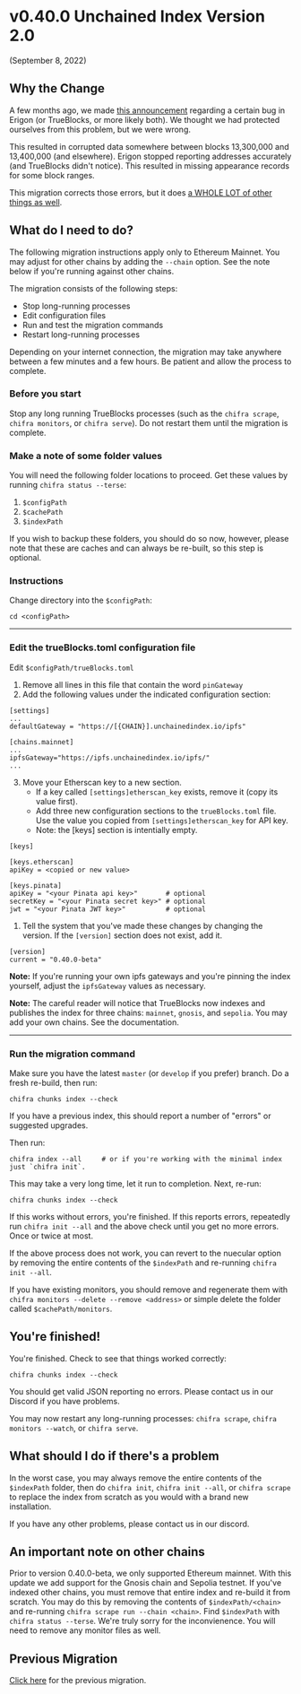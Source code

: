 # v0.40.0 Unchained Index Version 2.0

(September 8, 2022)

## Why the Change

A few months ago, we made [this announcement](https://discord.com/channels/570963863428661248/904527518948806686/955114745369854044)
regarding a certain bug in Erigon (or TrueBlocks, or more likely both). We thought we had protected ourselves from this problem,
but we were wrong.

This resulted in corrupted data somewhere between blocks 13,300,000 and 13,400,000 (and elsewhere).  Erigon stopped
reporting addresses accurately (and TrueBlocks didn't notice). This resulted in missing appearance records for
some block ranges.

This migration corrects those errors, but it does [a WHOLE LOT of other things as well](../../../CHANGES.md).

## What do I need to do?

The following migration instructions apply only to Ethereum Mainnet. You may adjust for other chains by adding the `--chain` option. See the note
below if you're running against other chains.

The migration consists of the following steps:

- Stop long-running processes
- Edit configuration files
- Run and test the migration commands
- Restart long-running processes

Depending on your internet connection, the migration may take anywhere between a few minutes and a few hours. Be patient and allow the process to complete.

### Before you start

Stop any long running TrueBlocks processes (such as the `chifra scrape`, `chifra monitors`, or `chifra serve`). Do not restart them until the migration is complete.

### Make a note of some folder values

You will need the following folder locations to proceed. Get these values by running `chifra status --terse`:

1. `$configPath`
2. `$cachePath`
3. `$indexPath`

If you wish to backup these folders, you should do so now, however, please note that these are caches and can always be re-built, so this step is optional.

### Instructions

Change directory into the `$configPath`:

```
cd <configPath>
```

----
### Edit the trueBlocks.toml configuration file

Edit `$configPath/trueBlocks.toml`

1. Remove all lines in this file that contain the word `pinGateway`
2. Add the following values under the indicated configuration section:

```[toml]
[settings]
...
defaultGateway = "https://[{CHAIN}].unchainedindex.io/ipfs"

[chains.mainnet]
...
ipfsGateway="https://ipfs.unchainedindex.io/ipfs/"
...
```

3. Move your Etherscan key to a new section.
   - If a key called `[settings]etherscan_key` exists, remove it (copy its value first).
   - Add three new configuration sections to the `trueBlocks.toml` file. Use the value you copied from `[settings]etherscan_key` for API key.
   - Note: the [keys] section is intentially empty.

```
[keys]

[keys.etherscan]
apiKey = <copied or new value>

[keys.pinata]
apiKey = "<your Pinata api key>"       # optional
secretKey = "<your Pinata secret key>" # optional
jwt = "<your Pinata JWT key>"          # optional
```
1. Tell the system that you've made these changes by changing the version. If the `[version]` section does not exist, add it.

```[toml]
[version]
current = "0.40.0-beta"
```

**Note:** If you're running your own ipfs gateways and you're pinning the index yourself, adjust the `ipfsGateway` values as necessary.

**Note:** The careful reader will notice that TrueBlocks now indexes and publishes the index for three chains: `mainnet`, `gnosis`, and `sepolia`. You may add your own chains. See the documentation.

----
### Run the migration command

Make sure you have the latest `master` (or `develop` if you prefer) branch. Do a fresh re-build, then run:

```
chifra chunks index --check
```

If you have a previous index, this should report a number of "errors" or suggested upgrades.

Then run:

```
chifra index --all     # or if you're working with the minimal index just `chifra init`.
```

This may take a very long time, let it run to completion. Next, re-run:

```
chifra chunks index --check
```

If this works without errors, you're finished. If this reports errors, repeatedly run `chifra init --all` and the above check until you get no more errors. Once or twice at most.

If the above process does not work, you can revert to the nuecular option by removing the entire contents of the `$indexPath` and re-running `chifra init --all`.

If you have existing monitors, you should remove and regenerate them with `chifra monitors --delete --remove <address>` or simple delete the folder called `$cachePath/monitors`.

## You're finished!

You're finished. Check to see that things worked correctly:

```[bash]
chifra chunks index --check
```

You should get valid JSON reporting no errors. Please contact us in our Discord if you have problems.

You may now restart any long-running processes: `chifra scrape`, `chifra monitors --watch`, or `chifra serve`.

## What should I do if there's a problem

In the worst case, you may always remove the entire contents of the `$indexPath` folder, then do `chifra init`, `chifra init --all`, or `chifra scrape` to replace the index from scratch as you would with a brand new installation.

If you have any other problems, please contact us in our discord.

## An important note on other chains

Prior to version 0.40.0-beta, we only supported Ethereum mainnet. With this update we add support for the Gnosis chain and Sepolia testnet. If you've indexed other chains, you must remove that entire index and re-build it from scratch. You may do this by removing the contents of `$indexPath/<chain>` and re-running `chifra scrape run --chain <chain>`. Find `$indexPath` with `chifra status --terse`. We're truly sorry for the inconvienence. You will need to remove any monitor files as well.

## Previous Migration

[Click here](./README-v0.30.0.md) for the previous migration.
